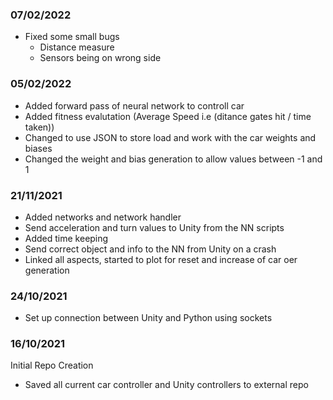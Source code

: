 ###

### 07/02/2022
 - Fixed some small bugs
    - Distance measure
    - Sensors being on wrong side

### 05/02/2022
 - Added forward pass of neural network to controll car
 - Added fitness evalutation (Average Speed i.e (ditance gates hit / time taken))
 - Changed to use JSON to store load and work with the car weights and biases
 - Changed the weight and bias generation to allow values between -1 and 1

### 21/11/2021
 - Added networks and network handler
 - Send acceleration and turn values to Unity from the NN scripts
 - Added time keeping
 - Send correct object and info to the NN from Unity on a crash
 - Linked all aspects, started to plot for reset and increase of car oer generation

### 24/10/2021
 - Set up connection between Unity and Python using sockets


### 16/10/2021

Initial Repo Creation
 - Saved all current car controller and Unity controllers to external repo